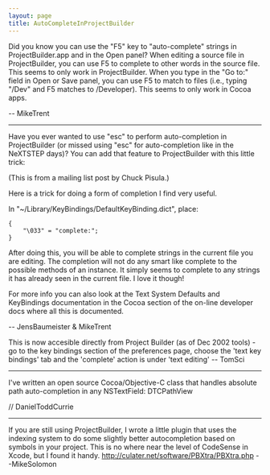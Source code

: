 ```yaml
---
layout: page
title: AutoCompleteInProjectBuilder
---
```




Did you know you can use the "F5" key to "auto-complete" strings in ProjectBuilder.app and in the Open panel? When editing a source file in ProjectBuilder, you can use F5 to complete to other words in the source file. This seems to only work in ProjectBuilder. When you type in the "Go to:" field in Open or Save panel, you can use F5 to match to files (i.e., typing "/Dev" and F5 matches to /Developer). This seems to only work in Cocoa apps. 

-- MikeTrent 

----

Have you ever wanted to use "esc" to perform auto-completion in ProjectBuilder (or missed using "esc" for auto-completion like in the NeXTSTEP days)? You can add that feature to ProjectBuilder with this little trick:

(This is from a mailing list post by Chuck Pisula.)

Here is a trick for doing a form of completion I find very useful.

In "~/Library/KeyBindings/DefaultKeyBinding.dict", place:

    
	{
	    "\033" = "complete:";
	}


After doing this, you will be able to <esc> complete strings in the 
current file you are editing.  The completion will not do any smart like 
complete to the possible methods of an instance.  It simply seems to 
complete to any strings it has already seen in the current file.  I love 
it though!

For more info you can also look at the Text System Defaults and KeyBindings documentation in the Cocoa section of the on-line developer 
docs where all this is  documented.

-- JensBaumeister & MikeTrent

This is now accesible directly from Project Builder (as of Dec 2002 tools) - go to the key bindings section of the preferences page, choose the 'text key bindings' tab and the 'complete' action is under 'text editing' -- TomSci

----

I've written an open source Cocoa/Objective-C class that handles absolute path auto-completion in any NSTextField:  DTCPathView

// DanielToddCurrie

----

If you are still using ProjectBuilder, I wrote a little plugin that uses the indexing system to do some slightly better autocompletion based on symbols in your project. This is no where near the level of CodeSense in Xcode, but I found it handy. http://culater.net/software/PBXtra/PBXtra.php --MikeSolomon

